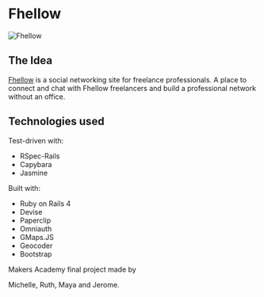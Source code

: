 # Fhellow

![Fhellow](https://www.evernote.com/shard/s31/sh/78148be7-ab59-4509-b16e-e865d54dc19d/b76d6f3da1e974563d374f5d916e26b4/deep/0/Fhellow.png)

The Idea
----
[Fhellow](fhellow.heroku.com) is a social networking site for freelance professionals. A place to connect and chat with Fhellow freelancers and build a professional network without an office. 

Technologies used
----
Test-driven with:
* RSpec-Rails 
* Capybara
* Jasmine 

Built with:
* Ruby on Rails 4
* Devise
* Paperclip
* Omniauth
* GMaps.JS
* Geocoder
* Bootstrap

Makers Academy final project made by 

Michelle, Ruth, Maya and Jerome.
